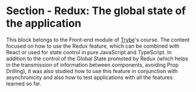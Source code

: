 # Section - Redux: The global state of the application

This block belongs to the Front-end module of [Trybe](https://www.betrybe.com/)'s course. The content focused on how to use the Redux feature, which can be combined with React or used for state control in pure JavaScript and TypeScript. In addition to the control of the Global State promoted by Redux (which helps in the transmission of information between components, avoiding Prop Drilling), it was also studied how to use this feature in conjunction with asynchronicity and also how to test applications with all the features learned so far.
